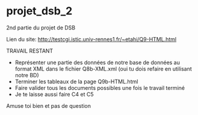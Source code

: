 # projet_dsb_2

2nd partie du projet de DSB

Lien du site: http://testcgi.istic.univ-rennes1.fr/~etahi/Q9-HTML.html

TRAVAIL RESTANT

- Représenter une partie des données de notre base de données au format XML dans le fichier Q8b-XML.xml (oui tu dois refaire en utilisant notre BD)
- Terminer les tableaux de la page Q9b-HTML.html
- Faire valider tous les documents possibles une fois le travail terminé
- Je te laisse aussi faire C4 et C5

Amuse toi bien et pas de question
